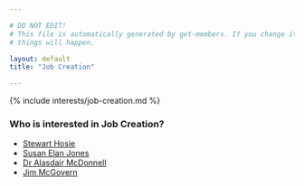 ```yaml
---

# DO NOT EDIT!
# This file is automatically generated by get-members. If you change it, bad
# things will happen.

layout: default
title: "Job Creation"

---
```


{% include interests/job-creation.md %}

### Who is interested in Job Creation?


* [Stewart Hosie](../members/stewart-hosie.html)
* [Susan Elan Jones](../members/susan-elan-jones.html)
* [Dr Alasdair McDonnell](../members/dr-alasdair-mcdonnell.html)
* [Jim McGovern](../members/jim-mcgovern.html)
